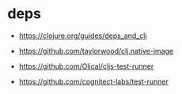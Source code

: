 deps
====

* https://clojure.org/guides/deps_and_cli


* https://github.com/taylorwood/clj.native-image
* https://github.com/Olical/cljs-test-runner
* https://github.com/cognitect-labs/test-runner
